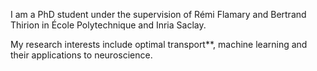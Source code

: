 I am a PhD student under the supervision of Rémi Flamary and Bertrand Thirion in École Polytechnique and Inria Saclay.

My research interests include optimal transport**, machine learning and their applications to neuroscience.